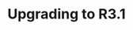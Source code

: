 ---
lang: en
layout: doc
permalink: /doc/upgrade/3.1/
redirect_from:
- /doc/upgrade-to-r3.1/
- /en/doc/upgrade-to-r3.1/
- /doc/UpgradeToR3.1/
- /doc/UpgradeToR3.1rc1/
redirect_to: https://qubes-doc-rst.readthedocs.io/en/latest/user/downloading-installing-upgrading/upgrade/3_1.html
ref: 155
title: Upgrading to R3.1
---